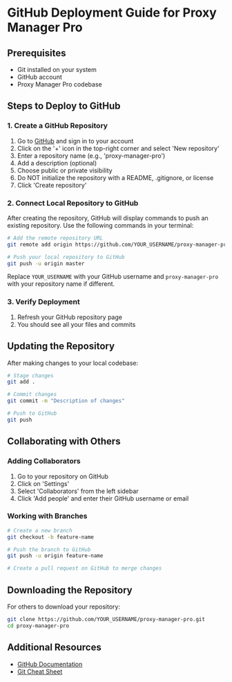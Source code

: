 # GitHub Deployment Guide for Proxy Manager Pro

## Prerequisites

- Git installed on your system
- GitHub account
- Proxy Manager Pro codebase

## Steps to Deploy to GitHub

### 1. Create a GitHub Repository

1. Go to [GitHub](https://github.com/) and sign in to your account
2. Click on the '+' icon in the top-right corner and select 'New repository'
3. Enter a repository name (e.g., 'proxy-manager-pro')
4. Add a description (optional)
5. Choose public or private visibility
6. Do NOT initialize the repository with a README, .gitignore, or license
7. Click 'Create repository'

### 2. Connect Local Repository to GitHub

After creating the repository, GitHub will display commands to push an existing repository. Use the following commands in your terminal:

```bash
# Add the remote repository URL
git remote add origin https://github.com/YOUR_USERNAME/proxy-manager-pro.git

# Push your local repository to GitHub
git push -u origin master
```

Replace `YOUR_USERNAME` with your GitHub username and `proxy-manager-pro` with your repository name if different.

### 3. Verify Deployment

1. Refresh your GitHub repository page
2. You should see all your files and commits

## Updating the Repository

After making changes to your local codebase:

```bash
# Stage changes
git add .

# Commit changes
git commit -m "Description of changes"

# Push to GitHub
git push
```

## Collaborating with Others

### Adding Collaborators

1. Go to your repository on GitHub
2. Click on 'Settings'
3. Select 'Collaborators' from the left sidebar
4. Click 'Add people' and enter their GitHub username or email

### Working with Branches

```bash
# Create a new branch
git checkout -b feature-name

# Push the branch to GitHub
git push -u origin feature-name

# Create a pull request on GitHub to merge changes
```

## Downloading the Repository

For others to download your repository:

```bash
git clone https://github.com/YOUR_USERNAME/proxy-manager-pro.git
cd proxy-manager-pro
```

## Additional Resources

- [GitHub Documentation](https://docs.github.com/)
- [Git Cheat Sheet](https://education.github.com/git-cheat-sheet-education.pdf)